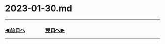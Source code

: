 # 2023-01-30.md
---
### [◀️前日へ](https://github.com/yuasys/chatty-journal/blob/main/2023/01/2023-01-29.md)&emsp;&emsp;&emsp;&emsp;[翌日へ▶️](https://github.com/yuasys/chatty-journal/blob/main/2023/01/2023-01-31.md)

---

